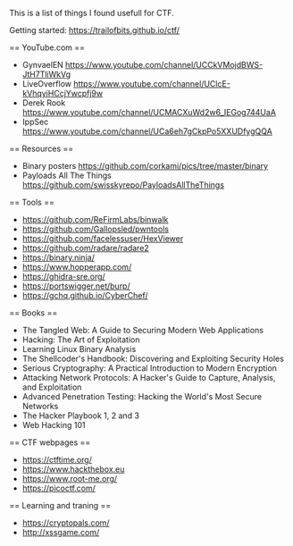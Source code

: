 
This is a list of things I found usefull for CTF.

Getting started: https://trailofbits.github.io/ctf/

== YouTube.com ==

- GynvaelEN https://www.youtube.com/channel/UCCkVMojdBWS-JtH7TliWkVg
- LiveOverflow https://www.youtube.com/channel/UClcE-kVhqyiHCcjYwcpfj9w
- Derek Rook https://www.youtube.com/channel/UCMACXuWd2w6_IEGog744UaA
- IppSec https://www.youtube.com/channel/UCa6eh7gCkpPo5XXUDfygQQA

== Resources ==

- Binary posters https://github.com/corkami/pics/tree/master/binary
- Payloads All The Things https://github.com/swisskyrepo/PayloadsAllTheThings

== Tools ==

- https://github.com/ReFirmLabs/binwalk
- https://github.com/Gallopsled/pwntools
- https://github.com/facelessuser/HexViewer
- https://github.com/radare/radare2
- https://binary.ninja/
- https://www.hopperapp.com/
- https://ghidra-sre.org/
- https://portswigger.net/burp/
- https://gchq.github.io/CyberChef/

== Books ==

- The Tangled Web: A Guide to Securing Modern Web Applications
- Hacking: The Art of Exploitation
- Learning Linux Binary Analysis
- The Shellcoder's Handbook: Discovering and Exploiting Security Holes
- Serious Cryptography: A Practical Introduction to Modern Encryption
- Attacking Network Protocols: A Hacker's Guide to Capture, Analysis, and Exploitation
- Advanced Penetration Testing: Hacking the World's Most Secure Networks
- The Hacker Playbook 1, 2 and 3
- Web Hacking 101

== CTF webpages ==

- https://ctftime.org/
- https://www.hackthebox.eu
- https://www.root-me.org/
- https://picoctf.com/

== Learning and traning ==

- https://cryptopals.com/
- http://xssgame.com/

